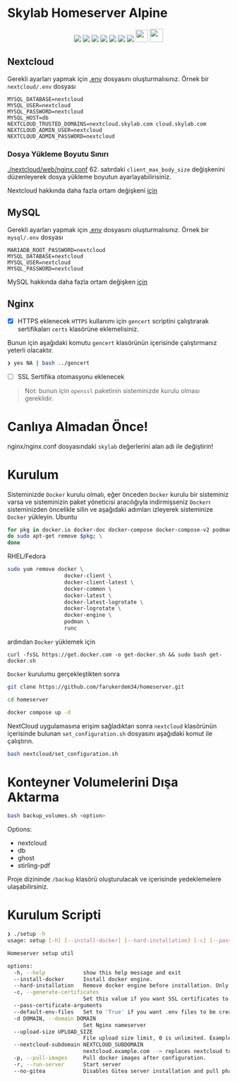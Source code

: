 # Skylab Homeserver Alpine

<div align="center">
<img src="https://img.shields.io/badge/Alpine_Linux-0D597F?style=for-the-badge&logo=alpine-linux&logoColor=white" \> <img src="https://img.shields.io/badge/Docker-2CA5E0?style=for-the-badge&logo=docker&logoColor=white"></img> <img src="https://img.shields.io/badge/Nginx-009639?style=for-the-badge&logo=nginx&logoColor=white"></img> </img> <img src="https://img.shields.io/badge/MySQL-005C84?style=for-the-badge&logo=mysql&logoColor=white"/> <img src="https://img.shields.io/badge/MariaDB-003545?style=for-the-badge&logo=mariadb&logoColor=white"></img> <img src="https://img.shields.io/badge/redis-CC0000.svg?&style=for-the-badge&logo=redis&logoColor=white"\> <img src="https://img.shields.io/badge/Nextcloud-0082C9?style=for-the-badge&logo=Nextcloud&logoColor=white"></img> <img src="https://clovyr.app/assets/gitea-badge-kxnRnZw-.webp" width="28"> <img src="https://raw.githubusercontent.com/Stirling-Tools/Stirling-PDF/main/docs/stirling.png" width="30"/>
</div>

## Nextcloud
Gerekli ayarları yapmak için [.env](https://github.com/farukerdem34/homeserver/blob/alpine/nextcloud/example.env) dosyasını oluşturmalısınız.
Örnek bir `nextcloud/.env` dosyası
```
MYSQL_DATABASE=nextcloud
MYSQL_USER=nextcloud
MYSQL_PASSWORD=nextcloud
MYSQL_HOST=db
NEXTCLOUD_TRUSTED_DOMAINS=nextcloud.skylab.com cloud.skylab.com
NEXTCLOUD_ADMIN_USER=nextcloud
NEXTCLOUD_ADMIN_PASSWORD=nextcloud
```
### Dosya Yükleme Boyutu Sınırı
[./nextcloud/web/nginx.conf](https://github.com/farukerdem34/homeserver/blob/alpine/nextcloud/web/nginx.conf) 62. satırdaki `client_max_body_size` değişkenini düzenleyerek dosya yükleme boyutun ayarlayabilirisiniz.

Nextcloud hakkında daha fazla ortam değişkeni [için](https://hub.docker.com/_/nextcloud#docker-secrets)

## MySQL
Gerekli ayarları yapmak için [.env](https://github.com/farukerdem34/homeserver/blob/alpine/mysql/example.env) dosyasını oluşturmalısınız.
Örnek bir `mysql/.env` dosyası
```
MARIADB_ROOT_PASSWORD=nextcloud
MYSQL_DATABASE=nextcloud
MYSQL_USER=nextcloud
MYSQL_PASSWORD=nextcloud
```
MySQL hakkında daha fazla ortam değişken [için](https://dev.mysql.com/doc/refman/5.7/en/environment-variables.html)

## Nginx
- [X] HTTPS eklenecek
`HTTPS` kullanımı için `gencert` scriptini çalıştırarak sertifikaları `certs` klasörüne eklemelisiniz.

Bunun için aşağıdaki komutu `gencert` klasörünün içerisinde çalıştırmanız yeterli olacaktır.
```bash
❯ yes NA | bash ../gencert
```
- [ ] SSL Sertifika otomasyonu eklenecek

> Not: bunun için `openssl` paketinin sisteminizde kurulu olması gereklidir.

# Canlıya Almadan Önce!
nginx/nginx.conf dosyasındaki `skylab` değerlerini alan adı ile değiştirin!

# Kurulum
Sisteminizde `Docker` kurulu olmalı, eğer önceden `Docker` kurulu bir sisteminiz varsa ve sisteminizin paket yöneticisi aracılığıyla indirmişseniz `Docker`ı sisteminizden öncelikle silin ve aşağıdaki adımları izleyerek sisteminize `Docker` yükleyin.
Ubuntu
```bash
for pkg in docker.io docker-doc docker-compose docker-compose-v2 podman-docker containerd runc; \
do sudo apt-get remove $pkg; \
done
```

RHEL/Fedora
```bash
sudo yum remove docker \
                  docker-client \
                  docker-client-latest \
                  docker-common \
                  docker-latest \
                  docker-latest-logrotate \
                  docker-logrotate \
                  docker-engine \
                  podman \
                  runc
```
ardından `Docker` yüklemek için
```
curl -fsSL https://get.docker.com -o get-docker.sh && sudo bash get-docker.sh
```
`Docker` kurulumu gerçekleştikten sonra
```bash
git clone https://github.com/farukerdem34/homeserver.git
```
```bash
cd homeserver
```
```bash
docker compose up -d
```
NextCloud uygulamasına erişim sağladıktan sonra `nextcloud` klasörünün içerisinde bulunan `set_configuration.sh` dosyasını aşağıdaki komut ile çalıştırın.
```bash
bash nextcloud/set_configuration.sh
```
# Konteyner Volumelerini Dışa Aktarma
```bash
bash backup_volumes.sh <option>
```
Options:
- nextcloud
- db
- ghost
- stirling-pdf

Proje dizininde `/backup` klasörü oluşturulacak ve içerisinde yedeklemelere ulaşabilirsiniz.

# Kurulum Scripti

```bash
❯ ./setup -h
usage: setup [-h] [--install-docker] [--hard-installation] [-c] [--pass-certificate-arguments] [--default-env-files] [-d DOMAIN] [--upload-size UPLOAD_SIZE] [--nextcloud-subdomain NEXTCLOUD_SUBDOMAIN] [-p] [-r] [--no-gitea]

Homeserver setup util

options:
  -h, --help            show this help message and exit
  --install-docker      Install docker engine.
  --hard-installation   Remove docker engine before installation. Only RHEL&Debian based distros!
  -c, --generate-certificates
                        Set this value if you want SSL certificates to be generated, set it to 'False' or leave it blank if you want to use test certificates.
  --pass-certificate-arguments
  --default-env-files   Set to 'True' if you want .env files to be created using standard instance files.
  -d DOMAIN, --domain DOMAIN
                        Set Nginx nameserver
  --upload-size UPLOAD_SIZE
                        File upload size limit, 0 is unlimited. Example: 16G, 100M.
  --nextcloud-subdomain NEXTCLOUD_SUBDOMAIN
                        nextcloud.example.com --> replaces nextcloud to any subdomain string
  -p, --pull-images     Pull docker images after configuration.
  -r, --run-server      Start server
  --no-gitea            Disables Gitea server installation and pull phases.
```
